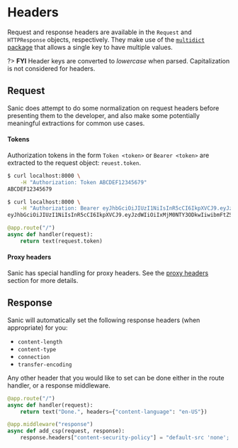 # Headers

Request and response headers are available in the `Request` and `HTTPResponse` objects, respectively. They make use of the [`multidict` package](https://multidict.readthedocs.io/en/stable/multidict.html#cimultidict) that allows a single key to have multiple values.

?> **FYI** Header keys are converted to *lowercase* when parsed. Capitalization is not considered for headers.

## Request

Sanic does attempt to do some normalization on request headers before presenting them to the developer, and also make some potentially meaningful extractions for common use cases.

<!-- panels:start -->
#### Tokens
<!-- div:left-panel -->
Authorization tokens in the form `Token <token>` or `Bearer <token>` are extracted to the request object: `reuest.token`.

```bash
$ curl localhost:8000 \
    -H "Authorization: Token ABCDEF12345679"
ABCDEF12345679
```
```bash
$ curl localhost:8000 \
    -H "Authorization: Bearer eyJhbGciOiJIUzI1NiIsInR5cCI6IkpXVCJ9.eyJzdWIiOiIxMjM0NTY3ODkwIiwibmFtZSI6IkpvaG4gRG9lIiwiaWF0IjoxNTE2MjM5MDIyfQ.SflKxwRJSMeKKF2QT4fwpMeJf36POk6yJV_adQssw5c"
eyJhbGciOiJIUzI1NiIsInR5cCI6IkpXVCJ9.eyJzdWIiOiIxMjM0NTY3ODkwIiwibmFtZSI6IkpvaG4gRG9lIiwiaWF0IjoxNTE2MjM5MDIyfQ.SflKxwRJSMeKKF2QT4fwpMeJf36POk6yJV_adQssw5c
```
<!-- div:right-panel -->
```python
@app.route("/")
async def handler(request):
    return text(request.token)
```
<!-- panels:end -->
#### Proxy headers
Sanic has special handling for proxy headers. See the [proxy headers](/advanced/proxy-headers.md) section for more details.

## Response

Sanic will automatically set the following response headers (when appropriate) for you:

- `content-length`
- `content-type`
- `connection`
- `transfer-encoding`

<!-- panels:start -->
<!-- div:left-panel -->
Any other header that you would like to set can be done either in the route handler, or a response middleware.
<!-- div:right-panel -->
```python
@app.route("/")
async def handler(request):
    return text("Done.", headers={"content-language": "en-US"})

@app.middleware("response")
async def add_csp(request, response):
    response.headers["content-security-policy"] = "default-src 'none'; script-src 'self'; connect-src 'self'; img-src 'self'; style-src 'self';base-uri 'self';form-action 'self'"
```
<!-- panels:end -->
